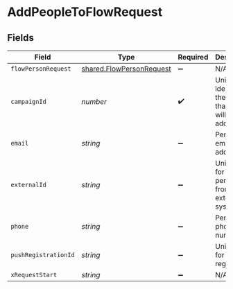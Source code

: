 # AddPeopleToFlowRequest


## Fields

| Field                                                                | Type                                                                 | Required                                                             | Description                                                          |
| -------------------------------------------------------------------- | -------------------------------------------------------------------- | -------------------------------------------------------------------- | -------------------------------------------------------------------- |
| `flowPersonRequest`                                                  | [shared.FlowPersonRequest](../../models/shared/flowpersonrequest.md) | :heavy_minus_sign:                                                   | N/A                                                                  |
| `campaignId`                                                         | *number*                                                             | :heavy_check_mark:                                                   | Unique identifier of the flow that person will be added to           |
| `email`                                                              | *string*                                                             | :heavy_minus_sign:                                                   | Person's email address                                               |
| `externalId`                                                         | *string*                                                             | :heavy_minus_sign:                                                   | Unique ID for the person from an external system                     |
| `phone`                                                              | *string*                                                             | :heavy_minus_sign:                                                   | Person's phone number                                                |
| `pushRegistrationId`                                                 | *string*                                                             | :heavy_minus_sign:                                                   | Unique ID for push registration                                      |
| `xRequestStart`                                                      | *string*                                                             | :heavy_minus_sign:                                                   | N/A                                                                  |